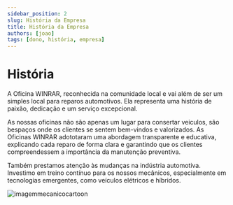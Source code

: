 ```yaml
---
sidebar_position: 2
slug: História da Empresa
title: História da Empresa
authors: [joao]
tags: [dono, história, empresa]
---
```


# História

A Oficina WINRAR, reconhecida na comunidade local e vai além de ser um simples local para reparos automotivos. Ela representa uma história de paixão, dedicação e um serviço excepcional.

As nossas oficinas não são apenas um lugar para consertar veiculos, são bespaços onde os clientes se sentem bem-vindos e valorizados. As Oficinas WINRAR adototaram uma abordagem transparente e educativa, explicando cada reparo de forma clara e garantindo que os clientes compreendessem a importância da manutenção preventiva.

 Também prestamos atenção às mudanças na indústria automotiva. Investimo em treino contínuo para os nossos mecânicos, especialmente em tecnologias emergentes, como veículos elétricos e híbridos.

![imagemmecanicocartoon](https://cdn.discordapp.com/attachments/1049372613945851975/1188091546235584543/3.png?ex=6599437a&is=6586ce7a&hm=251674c13355b56913d0853137b6037e73b591dc574247777df79339ac1e6ad1&)